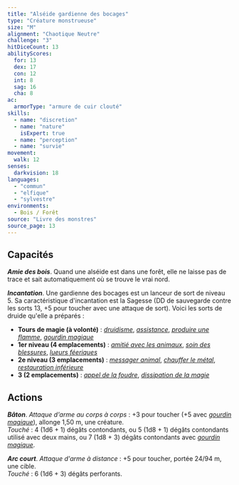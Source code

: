 ```yaml
---
title: "Alséide gardienne des bocages"
type: "Créature monstrueuse"
size: "M"
alignment: "Chaotique Neutre"
challenge: "3"
hitDiceCount: 13
abilityScores:
  for: 13
  dex: 17
  con: 12
  int: 8
  sag: 16
  cha: 8
ac:
  armorType: "armure de cuir clouté"
skills:
  - name: "discretion"
  - name: "nature"
    isExpert: true
  - name: "perception"
  - name: "survie"
movement:
  walk: 12
senses:
  darkvision: 18
languages:
  - "commun"
  - "elfique"
  - "sylvestre"
environments:
  - Bois / Forêt
source: "Livre des monstres"
source_page: 13
---
```

## Capacités
_**Amie des bois**_. Quand une alséide est dans une forêt, elle ne laisse pas de trace et sait automatiquement où se trouve le vrai nord.

_**Incantation**_. Une gardienne des bocages est un lanceur de sort de niveau 5. Sa caractéristique d'incantation est la Sagesse (DD de sauvegarde contre les sorts 13, +5 pour toucher avec une attaque de sort). Voici les sorts de druide qu'elle a préparés :
* **Tours de magie (à volonté)** : [_druidisme_](/grimoire/druidisme/), [_assistance_](/grimoire/assistance/), [_produire une flamme_](/grimoire/produire-une-flamme/), [_gourdin magique_](/grimoire/gourdin-magique/)
* **1er niveau (4 emplacements)** : [_amitié avec les animaux_](/grimoire/amitie-avec-les-animaux/), [_soin des blessures_](/grimoire/soin-des-blessures/), [_lueurs féeriques_](/grimoire/lueurs-feeriques/)
* **2e niveau (3 emplacements)** : [_messager animal_](/grimoire/messager-animal/), [_chauffer le métal_](/grimoire/chauffer-le-metal/), [_restauration inférieure_](/grimoire/restauration-inferieure/)
* **3 (2 emplacements)** : [_appel de la foudre_](/grimoire/appel-de-la-foudre/), [_dissipation de la magie_](/grimoire/dissipation-de-la-magie/)

## Actions
_**Bâton**_. _Attaque d'arme au corps à corps_ : +3 pour toucher (+5 avec [_gourdin magique_](/grimoire/gourdin-magique/)), allonge 1,50 m, une créature.  
_Touché_ : 4 (1d6 + 1) dégâts contondants, ou 5 (1d8 + 1) dégâts contondants utilisé avec deux mains, ou 7 (1d8 + 3) dégâts contondants avec [_gourdin magique_](/grimoire/gourdin-magique/).

_**Arc court**_. _Attaque d'arme à distance_ : +5 pour toucher, portée 24/94 m, une cible.  
_Touché_ : 6 (1d6 + 3) dégâts perforants.
